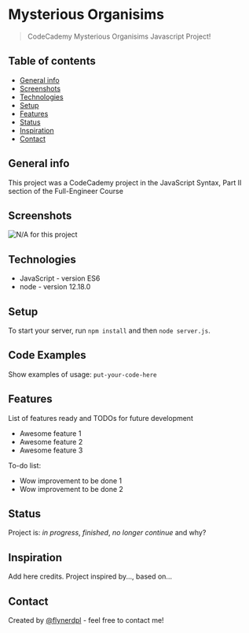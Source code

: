# Mysterious Organisims
> CodeCademy Mysterious Organisims Javascript Project!

## Table of contents
* [General info](#general-info)
* [Screenshots](#screenshots)
* [Technologies](#technologies)
* [Setup](#setup)
* [Features](#features)
* [Status](#status)
* [Inspiration](#inspiration)
* [Contact](#contact)

## General info
This project was a CodeCademy project in the JavaScript Syntax, Part II section of the Full-Engineer Course

## Screenshots
![N/A for this project](./img/screenshot.png)

## Technologies
* JavaScript - version ES6
* node - version 12.18.0

## Setup
To start your server, run `npm install` and then `node server.js`.

## Code Examples
Show examples of usage:
`put-your-code-here`

## Features
List of features ready and TODOs for future development
* Awesome feature 1
* Awesome feature 2
* Awesome feature 3

To-do list:
* Wow improvement to be done 1
* Wow improvement to be done 2

## Status
Project is: _in progress_, _finished_, _no longer continue_ and why?

## Inspiration
Add here credits. Project inspired by..., based on...

## Contact
Created by [@flynerdpl](https://www.flynerd.pl/) - feel free to contact me!